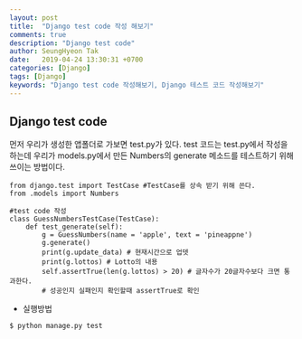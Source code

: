 ```yaml
---
layout: post
title:  "Django test code 작성 해보기"
comments: true
description: "Django test code"
author: SeungHyeon Tak
date:   2019-04-24 13:30:31 +0700
categories: [Django]
tags: [Django]
keywords: "Django test code 작성해보기, Django 테스트 코드 작성해보기"
---
```

## Django test code

먼저 우리가 생성한 앱폴더로 가보면 test.py가 있다.
test 코드는 test.py에서 작성을 하는데 우리가 models.py에서 만든 Numbers의 generate 메소드를 테스트하기 위해 쓰이는 방법이다.

```
from django.test import TestCase #TestCase를 상속 받기 위해 쓴다.
from .models import Numbers

#test code 작성
class GuessNumbersTestCase(TestCase):
    def test_generate(self):
        g = GuessNumbers(name = 'apple', text = 'pineappne')
        g.generate()
        print(g.update_data) # 현재시간으로 업뎃
        print(g.lottos) # Lotto의 내용
        self.assertTrue(len(g.lottos) > 20) # 글자수가 20글자수보다 크면 통과한다.
        # 성공인지 실패인지 확인할때 assertTrue로 확인
```

* 실행방법

```
$ python manage.py test
```
